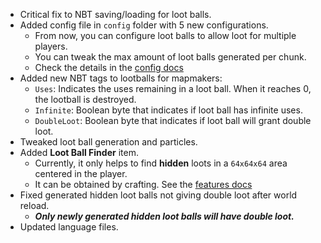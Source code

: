- Critical fix to NBT saving/loading for loot balls.
- Added config file in ```config``` folder with 5 new configurations.
  - From now, you can configure loot balls to allow loot for multiple players.
  - You can tweak the max amount of loot balls generated per chunk.
  - Check the details in the [config docs](https://github.com/ResistorCat/cobblemon-loot-balls/blob/main/docs/Configs.md)
- Added new NBT tags to lootballs for mapmakers:
  - ```Uses```: Indicates the uses remaining in a loot ball. When it reaches 0, the lootball is destroyed.
  - ```Infinite```: Boolean byte that indicates if loot ball has infinite uses.
  - ```DoubleLoot```: Boolean byte that indicates if loot ball will grant double loot.
- Tweaked loot ball generation and particles.
- Added **Loot Ball Finder** item.
  - Currently, it only helps to find **hidden** loots in a `64x64x64` area centered in the player.
  - It can be obtained by crafting. See the [features docs](https://github.com/ResistorCat/cobblemon-loot-balls/blob/main/docs/Features.md)
- Fixed generated hidden loot balls not giving double loot after world reload.
  - **_Only newly generated hidden loot balls will have double loot._**
- Updated language files.